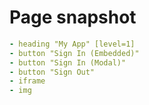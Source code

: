 # Page snapshot

```yaml
- heading "My App" [level=1]
- button "Sign In (Embedded)"
- button "Sign In (Modal)"
- button "Sign Out"
- iframe
- img
```
